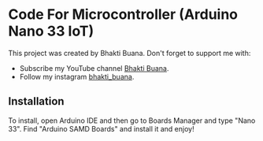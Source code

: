 # Code For Microcontroller (Arduino Nano 33 IoT)

This project was created by Bhakti Buana.
Don't forget to support me with:
- Subscribe my YouTube channel [Bhakti Buana](https://www.youtube.com/channel/UCV0a90P647_TGMeCfmQRfgA).
- Follow my instagram [bhakti_buana](https://www.instagram.com/bhakti_buana).

## Installation

To install, open Arduino IDE and then go to Boards Manager and type "Nano 33". Find "Arduino SAMD Boards" and install it and enjoy!